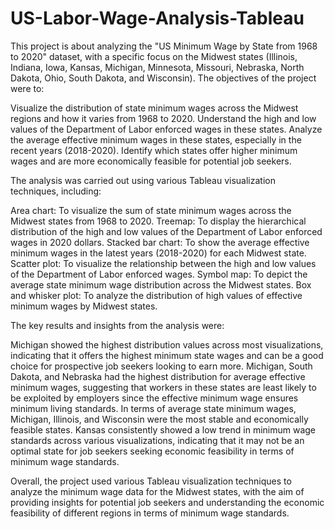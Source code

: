 # US-Labor-Wage-Analysis-Tableau
This project is about analyzing the "US Minimum Wage by State from 1968 to 2020" dataset, with a specific focus on the Midwest states (Illinois, Indiana, Iowa, Kansas, Michigan, Minnesota, Missouri, Nebraska, North Dakota, Ohio, South Dakota, and Wisconsin). The objectives of the project were to:

Visualize the distribution of state minimum wages across the Midwest regions and how it varies from 1968 to 2020.
Understand the high and low values of the Department of Labor enforced wages in these states.
Analyze the average effective minimum wages in these states, especially in the recent years (2018-2020).
Identify which states offer higher minimum wages and are more economically feasible for potential job seekers.

The analysis was carried out using various Tableau visualization techniques, including:

Area chart: To visualize the sum of state minimum wages across the Midwest states from 1968 to 2020.
Treemap: To display the hierarchical distribution of the high and low values of the Department of Labor enforced wages in 2020 dollars.
Stacked bar chart: To show the average effective minimum wages in the latest years (2018-2020) for each Midwest state.
Scatter plot: To visualize the relationship between the high and low values of the Department of Labor enforced wages.
Symbol map: To depict the average state minimum wage distribution across the Midwest states.
Box and whisker plot: To analyze the distribution of high values of effective minimum wages by Midwest states.

The key results and insights from the analysis were:

Michigan showed the highest distribution values across most visualizations, indicating that it offers the highest minimum state wages and can be a good choice for prospective job seekers looking to earn more.
Michigan, South Dakota, and Nebraska had the highest distribution for average effective minimum wages, suggesting that workers in these states are least likely to be exploited by employers since the effective minimum wage ensures minimum living standards.
In terms of average state minimum wages, Michigan, Illinois, and Wisconsin were the most stable and economically feasible states.
Kansas consistently showed a low trend in minimum wage standards across various visualizations, indicating that it may not be an optimal state for job seekers seeking economic feasibility in terms of minimum wage standards.

Overall, the project used various Tableau visualization techniques to analyze the minimum wage data for the Midwest states, with the aim of providing insights for potential job seekers and understanding the economic feasibility of different regions in terms of minimum wage standards.
